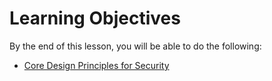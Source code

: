 # Learning Objectives

By the end of this lesson, you will be able to do the following:
  * [Core Design Principles for Security](1.1)
